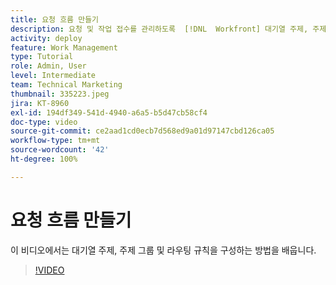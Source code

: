 ```yaml
---
title: 요청 흐름 만들기
description: 요청 및 작업 접수를 관리하도록  [!DNL  Workfront] 대기열 주제, 주제 그룹 및 라우팅 규칙을 구성하는 방법을 알아봅니다.
activity: deploy
feature: Work Management
type: Tutorial
role: Admin, User
level: Intermediate
team: Technical Marketing
thumbnail: 335223.jpeg
jira: KT-8960
exl-id: 194df349-541d-4940-a6a5-b5d47cb58cf4
doc-type: video
source-git-commit: ce2aad1cd0ecb7d568ed9a01d97147cbd126ca05
workflow-type: tm+mt
source-wordcount: '42'
ht-degree: 100%

---
```


# 요청 흐름 만들기

이 비디오에서는 대기열 주제, 주제 그룹 및 라우팅 규칙을 구성하는 방법을 배웁니다.

>[!VIDEO](https://video.tv.adobe.com/v/335223/?quality=12&learn=on)





